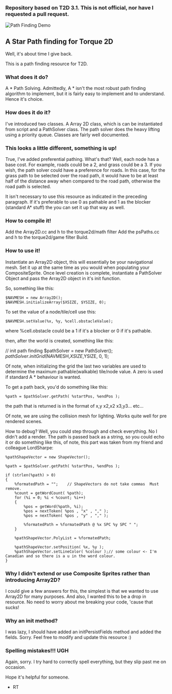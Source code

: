 ### Repository based on T2D 3.1.  This is not official, nor have I requested a pull request.

![Path Finding Demo](http://media.tumblr.com/823865910bf1702f7a838ee1e8ebec18/tumblr_inline_nk57u1Aig31rxazf0.jpg)

## A Star Path finding for Torque 2D

Well, it's about time I give back.

This is a path finding resource for T2D.

### What does it do?
A * Path Solving. Admittedly, A * isn't the most robust path finding algorithm to implement, but it is fairly easy to implement and to understand. Hence it's choice.

### How does it do it?
I've introduced two classes. A Array 2D class, which is can be instantiated from script and a PathSolver class. The path solver does the heavy lifting using a priority queue. Classes are fairly well documented.

### This looks a little different, something is up!
True, I've added preferential pathing. What's that? Well, each node has a base cost. For example, roads could be a 2, and grass could be a 3. If you wish, the path solver could have a preference for roads. In this case, for the grass path to be selected over the road path, it would have to be at least half of the distance away when compared to the road path, otherwise the road path is selected.

It isn't necessary to use this resource as indicated in the preceding paragraph. If it's preferable to use 0 as pathable and 1 as the blocker (standard A* stuff) the you can set it up that way as well.

### How to compile it!
Add the Array2D.cc and h to the torque2d/math filter
Add the psPaths.cc and h to the torque2d/game filter
Build.

### How to use it!
Instantiate an Array2D object, this will essentially be your navigational mesh. Set it up at the same time as you would when populating your CompositeSprite. Once level creation is complete, instantiate a PathSolver Object and pass the Array2D object in it's init function.

So, something like this:

    $NAVMESH = new Array2D();  
    $NAVMESH.initializeArray($XSIZE, $YSIZE, 0);  


To set the value of a node/tile/cell use this:

    $NAVMESH.setValue(%x, %y, %cell.obstacleValue);  


where %cell.obstacle could be a 1 if it's a blocker or 0 if it's pathable.

then, after the world is created, something like this:

// init path finding
    $pathSolver = new PathSolver();  
    $pathSolver.initGrid($NAVMESH,$XSIZE,$YSIZE, 0, 1);  


Of note, when initializing the grid the last two variables are used to determine the maximum pathable(walkable) tile/node value. A zero is used if standard A * behaviour is wanted.

To get a path back, you'd do something like this:

    %path = $pathSolver.getPath( %startPos, %endPos );  


the path that is returned is in the format of x,y x2,x2 x3,y3... etc...

Of note, we are using the collision mesh for lighting. Works quite well for pre rendered scenes.

How to debug?
Well, you could step through and check everything. No I didn't add a render. The path is passed back as a string, so you could echo it or do something like this, of note, this part was taken from my friend and colleague LordSharpe:

    %pathShapeVector = new ShapeVector();  
      
    %path = $pathSolver.getPath( %startPos, %endPos );  
      
    if (strlen(%path) > 0)   
    {  
        %formatedPath = "";    // ShapeVectors do not take commas  Must remove.  
        %count = getWordCount( %path);  
        for (%i = 0; %i < %count; %i++)   
        {  
            %pos = getWord(%path, %i);  
            %pos = nextToken( %pos , "x" , "," );  
            %pos = nextToken( %pos , "y" , "," );  
      
            %formatedPath = %formatedPath @ %x SPC %y SPC " ";  
        }  
      
        %pathShapeVector.PolyList = %formatedPath;  
      
        %pathShapeVector.setPosition( %x, %y );  
        %pathShapeVector.setLineColor( %colour );// some colour <- I'm Canadian and so there is a u in the word colour.  
    }  



### Why I didn't extend or use Composite Sprites rather than introducing Array2D?
I could give a few answers for this, the simplest is that we wanted to use Array2D for many purposes. And also, I wanted this to be a drop in resource. No need to worry about me breaking your code, 'cause that sucks!

### Why an init method?
I was lazy, I should have added an initPersistFields method and added the fields. Sorry. Feel free to modify and update this resource :)

### Spelling mistakes!!! UGH
Again, sorry. I try hard to correctly spell everything, but they slip past me on occasion.

Hope it's helpful for someone.
- RT